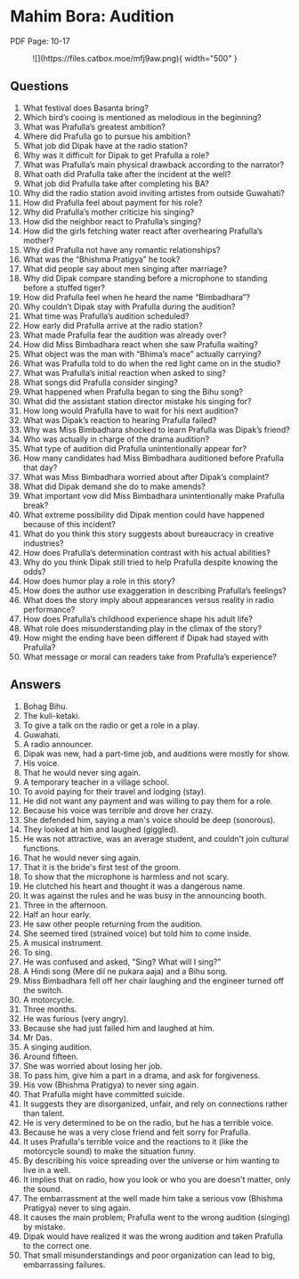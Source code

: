# Mahim Bora: Audition

PDF Page: 10-17

<figure markdown="span">
![](https://files.catbox.moe/mfj9aw.png){ width="500" }
</figure>

## Questions

1.  What festival does Basanta bring?
2.  Which bird’s cooing is mentioned as melodious in the beginning?
3.  What was Prafulla’s greatest ambition?
4.  Where did Prafulla go to pursue his ambition?
5.  What job did Dipak have at the radio station?
6.  Why was it difficult for Dipak to get Prafulla a role?
7.  What was Prafulla’s main physical drawback according to the narrator?
8.  What oath did Prafulla take after the incident at the well?
9.  What job did Prafulla take after completing his BA?
10.  Why did the radio station avoid inviting artistes from outside Guwahati?
11.  How did Prafulla feel about payment for his role?
12.  Why did Prafulla’s mother criticize his singing?
13.  How did the neighbor react to Prafulla’s singing?
14.  How did the girls fetching water react after overhearing Prafulla’s mother?
15.  Why did Prafulla not have any romantic relationships?
16.  What was the “Bhishma Pratigya” he took?
17.  What did people say about men singing after marriage?
18.  Why did Dipak compare standing before a microphone to standing before a stuffed tiger?
19.  How did Prafulla feel when he heard the name “Bimbadhara”?
20.  Why couldn’t Dipak stay with Prafulla during the audition?
21.  What time was Prafulla’s audition scheduled?
22.  How early did Prafulla arrive at the radio station?
23.  What made Prafulla fear the audition was already over?
24.  How did Miss Bimbadhara react when she saw Prafulla waiting?
25.  What object was the man with “Bhima’s mace” actually carrying?
26.  What was Prafulla told to do when the red light came on in the studio?
27.  What was Prafulla’s initial reaction when asked to sing?
28.  What songs did Prafulla consider singing?
29.  What happened when Prafulla began to sing the Bihu song?
30.  What did the assistant station director mistake his singing for?
31.  How long would Prafulla have to wait for his next audition?
32.  What was Dipak’s reaction to hearing Prafulla failed?
33.  Why was Miss Bimbadhara shocked to learn Prafulla was Dipak’s friend?
34.  Who was actually in charge of the drama audition?
35.  What type of audition did Prafulla unintentionally appear for?
36.  How many candidates had Miss Bimbadhara auditioned before Prafulla that day?
37.  What was Miss Bimbadhara worried about after Dipak’s complaint?
38.  What did Dipak demand she do to make amends?
39.  What important vow did Miss Bimbadhara unintentionally make Prafulla break?
40.  What extreme possibility did Dipak mention could have happened because of this incident?
41.  What do you think this story suggests about bureaucracy in creative industries?
42.  How does Prafulla’s determination contrast with his actual abilities?
43.  Why do you think Dipak still tried to help Prafulla despite knowing the odds?
44.  How does humor play a role in this story?
45.  How does the author use exaggeration in describing Prafulla’s feelings?
46.  What does the story imply about appearances versus reality in radio performance?
47.  How does Prafulla’s childhood experience shape his adult life?
48.  What role does misunderstanding play in the climax of the story?
49.  How might the ending have been different if Dipak had stayed with Prafulla?
50.  What message or moral can readers take from Prafulla’s experience?

## Answers

1. Bohag Bihu.
2. The kuli-ketaki.
3. To give a talk on the radio or get a role in a play.
4. Guwahati.
5. A radio announcer.
6. Dipak was new, had a part-time job, and auditions were mostly for show.
7. His voice.
8. That he would never sing again.
9. A temporary teacher in a village school.
10. To avoid paying for their travel and lodging (stay).
11. He did not want any payment and was willing to pay them for a role.
12. Because his voice was terrible and drove her crazy.
13. She defended him, saying a man's voice should be deep (sonorous).
14. They looked at him and laughed (giggled).
15. He was not attractive, was an average student, and couldn't join cultural functions.
16. That he would never sing again.
17. That it is the bride's first test of the groom.
18. To show that the microphone is harmless and not scary.
19. He clutched his heart and thought it was a dangerous name.
20. It was against the rules and he was busy in the announcing booth.
21. Three in the afternoon.
22. Half an hour early.
23. He saw other people returning from the audition.
24. She seemed tired (strained voice) but told him to come inside.
25. A musical instrument.
26. To sing.
27. He was confused and asked, "Sing? What will I sing?"
28. A Hindi song (Mere dil ne pukara aaja) and a Bihu song.
29. Miss Bimbadhara fell off her chair laughing and the engineer turned off the switch.
30. A motorcycle.
31. Three months.
32. He was furious (very angry).
33. Because she had just failed him and laughed at him.
34. Mr Das.
35. A singing audition.
36. Around fifteen.
37. She was worried about losing her job.
38. To pass him, give him a part in a drama, and ask for forgiveness.
39. His vow (Bhishma Pratigya) to never sing again.
40. That Prafulla might have committed suicide.
41. It suggests they are disorganized, unfair, and rely on connections rather than talent.
42. He is very determined to be on the radio, but he has a terrible voice.
43. Because he was a very close friend and felt sorry for Prafulla.
44. It uses Prafulla's terrible voice and the reactions to it (like the motorcycle sound) to make the situation funny.
45. By describing his voice spreading over the universe or him wanting to live in a well.
46. It implies that on radio, how you look or who you are doesn't matter, only the sound.
47. The embarrassment at the well made him take a serious vow (Bhishma Pratigya) never to sing again.
48. It causes the main problem; Prafulla went to the wrong audition (singing) by mistake.
49. Dipak would have realized it was the wrong audition and taken Prafulla to the correct one.
50. That small misunderstandings and poor organization can lead to big, embarrassing failures.
